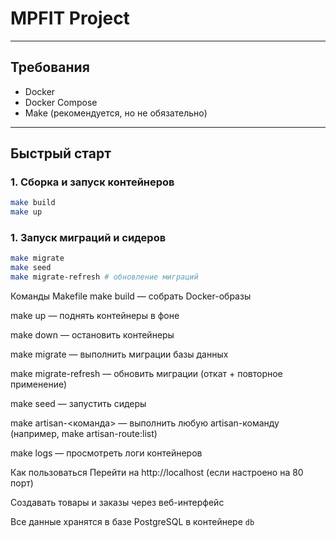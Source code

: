 # MPFIT Project

---

## Требования

- Docker
- Docker Compose
- Make (рекомендуется, но не обязательно)

---

## Быстрый старт

### 1. Сборка и запуск контейнеров

```bash
make build
make up
```

### 1. Запуск миграций и сидеров

```bash
make migrate
make seed
make migrate-refresh # обновление миграций
```

Команды Makefile
make build — собрать Docker-образы

make up — поднять контейнеры в фоне

make down — остановить контейнеры

make migrate — выполнить миграции базы данных

make migrate-refresh — обновить миграции (откат + повторное применение)

make seed — запустить сидеры

make artisan-<команда> — выполнить любую artisan-команду (например, make artisan-route:list)

make logs — просмотреть логи контейнеров


Как пользоваться
Перейти на http://localhost (если настроено на 80 порт)

Создавать товары и заказы через веб-интерфейс

Все данные хранятся в базе PostgreSQL в контейнере `db`